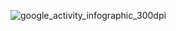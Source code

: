 ![google_activity_infographic_300dpi](https://user-images.githubusercontent.com/65813696/160723758-5bc3129c-a7bf-4fea-9242-b21efe5245b2.png)
